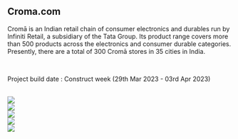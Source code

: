 <h2>Croma.com</h2>

<p>
Cromā is an Indian retail chain of consumer electronics and durables run by Infiniti Retail, a subsidiary of the Tata Group. Its product range covers more than 500 products across the electronics and consumer durable categories. Presently, there are a total of 300 Cromā stores in 35 cities in India.
</p>

<br/>
<p>Project build date : Construct week (29th Mar 2023 - 03rd Apr 2023)</p>

<br/>
<img src="https://miro.medium.com/max/700/1*NNKNl9-ceogQdtcwpq6-ig.png"/>

<br/>
<img src="https://miro.medium.com/max/700/1*p-ER80w_c6ypX2GLRPfOzg.png"/>

<br/>
<img src="https://miro.medium.com/max/627/1*JEOEolgcCE7nBt1lLfXIsA.png"/>

<br/>
<img src="https://miro.medium.com/max/700/1*N7QBLwmhoW42QvDrZZSE5g.png"/>

<br/>
<img src="https://miro.medium.com/max/700/1*L7TotUH3qaZi8PlHwqhqwQ.png"/>

